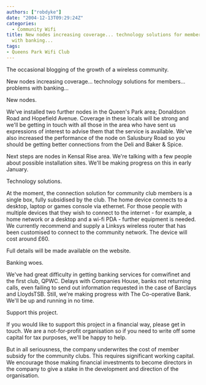 ```yaml
---
authors: ["robdyke"]
date: "2004-12-13T09:29:24Z"
categories:
  - Community Wifi
title: New nodes increasing coverage... technology solutions for members... problems
  with banking...
tags:
- Queens Park Wifi Club
---
```

The occasional blogging of the growth of a wireless community.

New nodes increasing coverage... technology solutions for members... problems with banking...

New nodes.
  
We've installed two further nodes in the Queen's Park area; Donaldson Road and Hopefield Avenue. Coverage in these locals will be strong and we'll be getting in touch with all those in the area who have sent us expressions of interest to advise them that the service is available. We've also increased the performance of the node on Salusbury Road so you should be getting better connections from the Deli and Baker & Spice.

Next steps are nodes in Kensal Rise area. We're talking with a few people about possible installation sites. We'll be making progress on this in early January.

Technology solutions.
  
At the moment, the connection solution for community club members is a single box, fully subsidised by the club. The home device connects to a desktop, laptop or games console via ethernet. For those people with multiple devices that they wish to connect to the internet - for example, a home network or a desktop and a wi-fi PDA - further equipment is needed. We currently recommend and supply a Linksys wireless router that has been customised to connect to the community network. The device will cost around £60.

Full details will be made available on the website.

Banking woes.
  
We've had great difficulty in getting banking services for comwifinet and the first club, QPWC. Delays with Companies House, banks not returning calls, even failing to send out information requested in the case of Barclays and LloydsTSB. Still, we're making progress with The Co-operative Bank. We'll be up and running in no time.

Support this project.
  
If you would like to support this project in a financial way, please get in touch. We are a not-for-profit organisation so if you need to write off some capital for tax purposes, we'll be happy to help.

But in all seriousness, the company underwrites the cost of member subsidy for the community clubs. This requires significant working capital. We encourage those making financial investments to become directors in the company to give a stake in the development and direction of the organisation.

